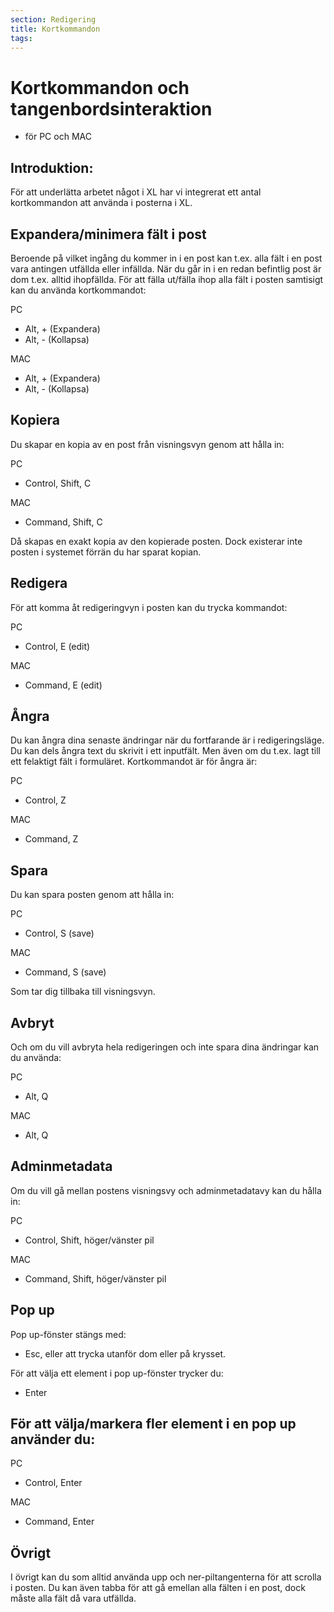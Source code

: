```yaml
---
section: Redigering
title: Kortkommandon
tags:
---
```


# Kortkommandon och tangenbordsinteraktion
- för PC och MAC

## Introduktion:
För att underlätta arbetet något i XL har vi integrerat ett antal kortkommandon att använda i posterna i XL. 

## Expandera/minimera fält i post
Beroende på vilket ingång du kommer in i en post kan t.ex. alla fält i en post vara antingen utfällda eller infällda. När du går in i en redan befintlig post är dom t.ex. alltid ihopfällda. 
För att fälla ut/fälla ihop alla fält i posten samtisigt kan du  använda kortkommandot:

PC
  * Alt, + (Expandera) 
  * Alt,  - (Kollapsa)

MAC
  * Alt, + (Expandera) 
  * Alt, - (Kollapsa)
  
## Kopiera
Du skapar en kopia av en post från visningsvyn genom att hålla in:

PC	
  * Control, Shift, C

MAC
  * Command, Shift, C

Då skapas en exakt kopia av den kopierade posten. Dock existerar inte posten i systemet förrän du har sparat kopian.

## Redigera
För att komma åt redigeringvyn i posten kan du trycka kommandot: 

PC
  * Control, E (edit)

MAC
  * Command, E (edit) 


## Ångra
Du kan ångra dina senaste ändringar när du fortfarande är i redigeringsläge. Du kan dels ångra text du skrivit i ett inputfält. Men även om du t.ex. lagt till ett felaktigt fält i formuläret. Kortkommandot är för ångra är:

PC
  * Control, Z

MAC
  * Command, Z

## Spara
Du kan spara posten genom att hålla in:

PC
  * Control, S (save)

MAC
  * Command, S (save)

Som tar dig tillbaka till visningsvyn.


## Avbryt
Och om du vill avbryta hela redigeringen och inte spara dina ändringar kan du använda:

PC
  * Alt, Q

MAC
  * Alt, Q

## Adminmetadata
Om du vill gå mellan postens visningsvy och adminmetadatavy kan du hålla in:

PC
  * Control, Shift, höger/vänster pil

MAC
  * Command, Shift, höger/vänster pil 

## Pop up

Pop up-fönster stängs med: 
  * Esc, eller att trycka utanför dom eller på krysset.

För att välja ett element i pop up-fönster trycker du:
  * Enter 

## För att välja/markera fler element i en pop up använder du:

PC
  * Control, Enter

MAC
  * Command, Enter 

## Övrigt
I övrigt kan du som alltid använda upp och ner-piltangenterna för att scrolla i posten. Du kan även tabba för att gå emellan alla fälten i en post, dock måste alla fält då vara utfällda. 
